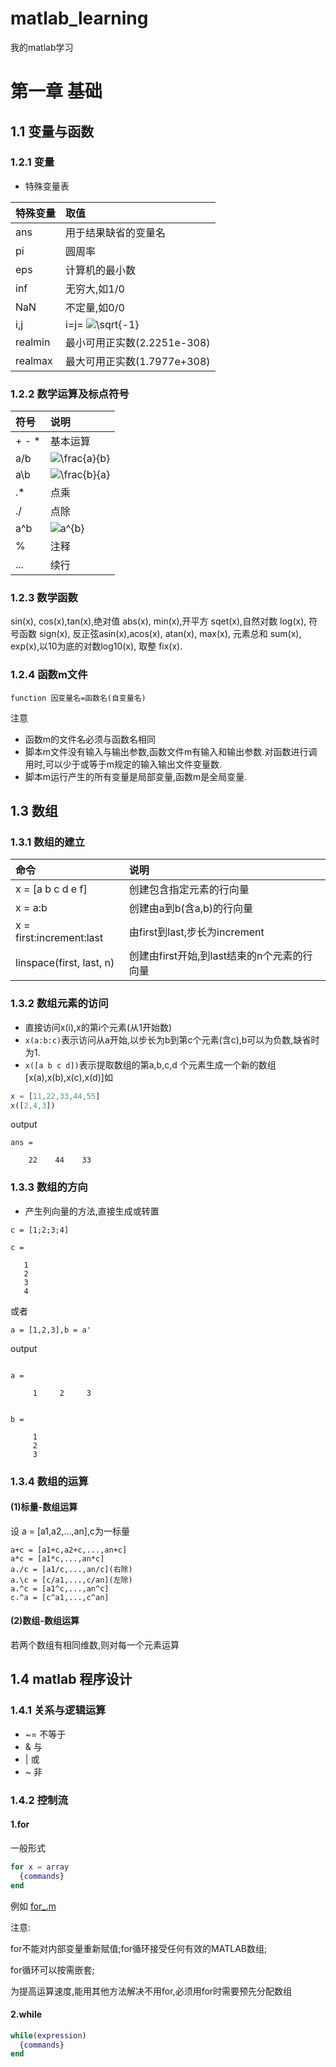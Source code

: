 # matlab_learning
我的matlab学习

# 第一章 基础
## 1.1 变量与函数
### 1.2.1 变量
- 特殊变量表

特殊变量 | 取值     
 :- | :-
 ans |用于结果缺省的变量名
pi|圆周率
eps|计算机的最小数
inf|无穷大,如1/0
NaN|不定量,如0/0
i,j|i=j= <img src="https://latex.codecogs.com/gif.latex?\sqrt{-1}" title="\sqrt{-1}" />
realmin|最小可用正实数(2.2251e-308)
realmax|最大可用正实数(1.7977e+308)

### 1.2.2 数学运算及标点符号

  | 符号     | 说明    |
  | :------------- | :------------- |
  | + - *        | 基本运算       |
  | a/b      | <img src="https://latex.codecogs.com/gif.latex?\frac{a}{b}" title="\frac{a}{b}" />      |
  | a\b      | <img src="https://latex.codecogs.com/gif.latex?\frac{b}{a}" title="\frac{b}{a}" />          |
  | .*       | 点乘       |
  |./|点除|
  |a^b|<img src="https://latex.codecogs.com/gif.latex?a^{b}" title="a^{b}" />|
  |%|注释|
  |...|续行|

### 1.2.3 数学函数
  sin(x), cos(x),tan(x),绝对值 abs(x), min(x),开平方 sqet(x),自然对数 log(x), 符号函数 sign(x), 反正弦asin(x),acos(x), atan(x), max(x), 元素总和 sum(x), exp(x),以10为底的对数log10(x), 取整 fix(x).

### 1.2.4 函数m文件

  `function 因变量名=函数名(自变量名)`

  注意
  - 函数m的文件名必须与函数名相同
  - 脚本m文件没有输入与输出参数,函数文件m有输入和输出参数.对函数进行调用时,可以少于或等于m规定的输入输出文件变量数.
  - 脚本m运行产生的所有变量是局部变量,函数m是全局变量.

## 1.3 数组
### 1.3.1 数组的建立

| 命令 | 说明 |
| :------------- | :------------- |
| x = [a b c d e f] | 创建包含指定元素的行向量 |
| x = a:b| 创建由a到b(含a,b)的行向量|
|x = first:increment:last| 由first到last,步长为increment|
| linspace(first, last, n)|创建由first开始,到last结束的n个元素的行向量|

### 1.3.2 数组元素的访问
  - 直接访问x(i),x的第i个元素(从1开始数)
  - `x(a:b:c)`表示访问从a开始,以步长为b到第c个元素(含c),b可以为负数,缺省时为1.
  - `x([a b c d])`表示提取数组的第a,b,c,d 个元素生成一个新的数组[x(a),x(b),x(c),x(d)]如
  ```matlab
  x = [11,22,33,44,55]
  x([2,4,3])
  ```
  output
  ```
  ans =

      22    44    33
  ```

### 1.3.3 数组的方向
  - 产生列向量的方法,直接生成或转置
```
c = [1;2;3;4]
```
```
c =

   1
   2
   3
   4
```
  或者
```
a = [1,2,3],b = a'
```
  output

```

a =

     1     2     3


b =

     1
     2
     3
```     

### 1.3.4 数组的运算
#### (1)标量-数组运算
设 a = [a1,a2,...,an],c为一标量
```
a+c = [a1+c,a2+c,...,an+c]
a*c = [a1*c,...,an*c]
a./c = [a1/c,...,an/c](右除)
a.\c = [c/a1,...,c/an](左除)
a.^c = [a1^c,...,an^c]
c.^a = [c^a1,...,c^an]
```
#### (2)数组-数组运算
若两个数组有相同维数,则对每一个元素运算

## 1.4 matlab 程序设计
### 1.4.1 关系与逻辑运算

- ~= 不等于
- & 与
- | 或
- ~ 非
### 1.4.2 控制流
#### 1.for
一般形式
```matlab
for x = array
  {commands}
end
```
例如
[for_.m](./basic/for_.m)

注意:

for不能对内部变量重新赋值;for循环接受任何有效的MATLAB数组;

for循环可以按需嵌套;

为提高运算速度,能用其他方法解决不用for,必须用for时需要预先分配数组

#### 2.while
```matlab
while(expression)
  {commands}
end
```
